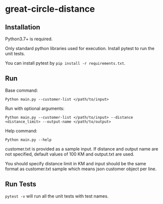 # great-circle-distance

## Installation

Python3.7+ is required.

Only standard python libraries used for execution. Install pytest to run the unit tests.

You can install pytest by `pip install -r requirements.txt`.

## Run 
Base command:
```
Python main.py --customer-list </path/to/input>
```

Run with optional arguments:
```
Python main.py --customer-list </path/to/input> --distance <distance_limit> --output-name </path/to/output>
```
Help command:
```
Python main.py --help
```

customer.txt is provided as a sample input.
If distance and output name are not specified, default values of 100 KM and output.txt are used.

You should specify distance limit in KM and input should be the same format as customer.txt sample which means json customer object per line.

## Run Tests

`pytest -v` will run all the unit tests with test names.
